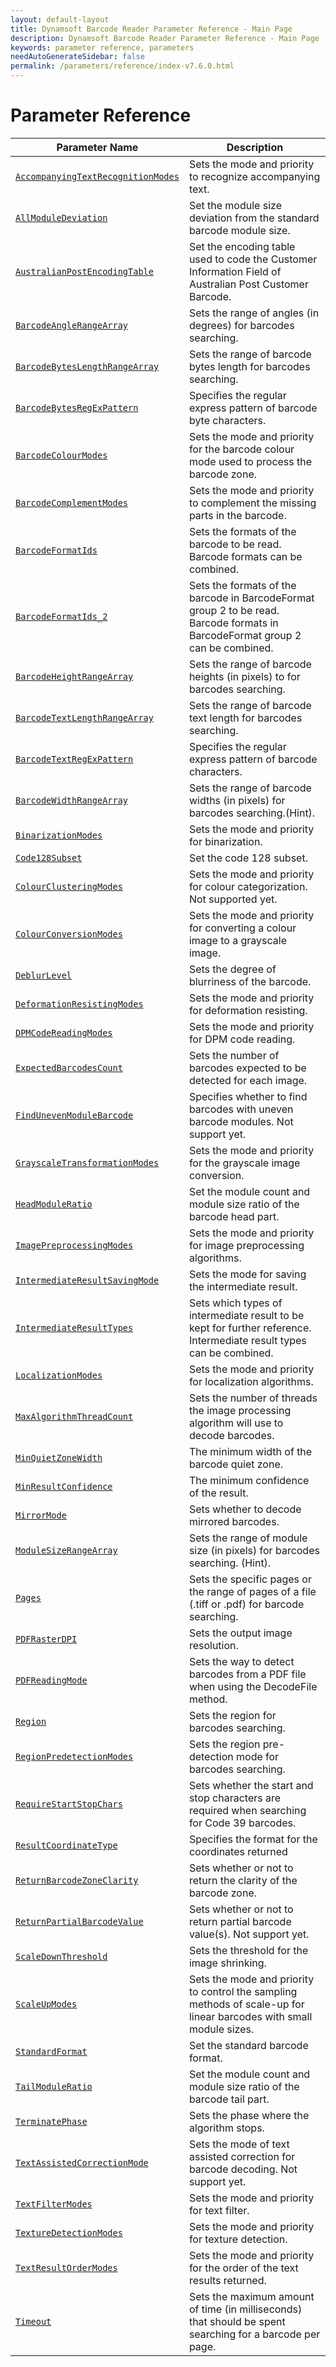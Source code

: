 ```yaml
---
layout: default-layout
title: Dynamsoft Barcode Reader Parameter Reference - Main Page
description: Dynamsoft Barcode Reader Parameter Reference - Main Page
keywords: parameter reference, parameters
needAutoGenerateSidebar: false
permalink: /parameters/reference/index-v7.6.0.html
---
```



# Parameter Reference

 | Parameter Name | Description |
 | -------------- | ----------- |  
 | [`AccompanyingTextRecognitionModes`](accompanying-text-recognition-modes.md) | Sets the mode and priority to recognize accompanying text. |
 | [`AllModuleDeviation`](all-module-deviation.md) | Set the module size deviation from the standard barcode module size. |
 | [`AustralianPostEncodingTable`](australian-post-encoding-table.md) | Set the encoding table used to code the Customer Information Field of Australian Post Customer Barcode. | 
 | [`BarcodeAngleRangeArray`](barcode-angle-range-array.md) | Sets the range of angles (in degrees) for barcodes searching. | 
 | [`BarcodeBytesLengthRangeArray`](barcode-bytes-length-range-array.md) | Sets the range of barcode bytes length for barcodes searching. | 
 | [`BarcodeBytesRegExPattern`](barcode-bytes-regex-pattern.md) | Specifies the regular express pattern of barcode byte characters. | 
 | [`BarcodeColourModes`](barcode-colour-modes.md) | Sets the mode and priority for the barcode colour mode used to process the barcode zone. |
 | [`BarcodeComplementModes`](barcode-complement-modes.md) | Sets the mode and priority to complement the missing parts in the barcode. |
 | [`BarcodeFormatIds`](barcode-format-ids.md) | Sets the formats of the barcode to be read. Barcode formats can be combined. |
 | [`BarcodeFormatIds_2`](barcode-format-ids-2.md) | Sets the formats of the barcode in BarcodeFormat group 2 to be read. Barcode formats in BarcodeFormat group 2 can be combined. |
 | [`BarcodeHeightRangeArray`](barcode-height-range-array.md) | Sets the range of barcode heights (in pixels) to for barcodes searching. | 
 | [`BarcodeTextLengthRangeArray`](barcode-text-length-range-array.md) |	Sets the range of barcode text length for barcodes searching. | 
 | [`BarcodeTextRegExPattern`](barcode-text-regex-pattern.md) | Specifies the regular express pattern of barcode characters. | 
 | [`BarcodeWidthRangeArray`](barcode-width-range-array.md) | Sets the range of barcode widths (in pixels) for barcodes searching.(Hint). | 
 | [`BinarizationModes`](binarization-modes.md) | 	Sets the mode and priority for binarization. |
 | [`Code128Subset`](code128-subset.md) | Set the code 128 subset. | 
 | [`ColourClusteringModes`](colour-clustering-modes.md) | Sets the mode and priority for colour categorization. Not supported yet. |
 | [`ColourConversionModes`](colour-conversion-modes.md) | Sets the mode and priority for converting a colour image to a grayscale image. |
 | [`DeblurLevel`](deblur-level.md) | Sets the degree of blurriness of the barcode. |
 | [`DeformationResistingModes`](deformation-resisting-modes.md) | Sets the mode and priority for deformation resisting. |
 | [`DPMCodeReadingModes`](dpm-code-reading-modes.md) | Sets the mode and priority for DPM code reading. |
 | [`ExpectedBarcodesCount`](expected-barcodes-count.md) | Sets the number of barcodes expected to be detected for each image. |
 | [`FindUnevenModuleBarcode`](find-uneven-module-barcode.md) | Specifies whether to find barcodes with uneven barcode modules. Not support yet. | 
 | [`GrayscaleTransformationModes`](grayscale-transformation-modes.md) | Sets the mode and priority for the grayscale image conversion. |
 | [`HeadModuleRatio`](head-module-ratio.md) | Set the module count and module size ratio of the barcode head part. | 
 | [`ImagePreprocessingModes`](image-preprocessing-modes.md) | Sets the mode and priority for image preprocessing algorithms. |
 | [`IntermediateResultSavingMode`](intermediate-result-saving-mode.md) | Sets the mode for saving the intermediate result. | 
 | [`IntermediateResultTypes`](intermediate-result-types.md) | Sets which types of intermediate result to be kept for further reference. Intermediate result types can be combined. | 
 | [`LocalizationModes`](localization-modes.md) | 	Sets the mode and priority for localization algorithms. |
 | [`MaxAlgorithmThreadCount`](max-algorithm-thread-count.md) | Sets the number of threads the image processing algorithm will use to decode barcodes. |
 | [`MinQuietZoneWidth`](min-quiet-zone-width.md) | The minimum width of the barcode quiet zone. | 
 | [`MinResultConfidence`](min-result-confidence.md) | The minimum confidence of the result. | 
 | [`MirrorMode`](mirror-mode.md) | Sets whether to decode mirrored barcodes. | 
 | [`ModuleSizeRangeArray`](module-size-range-array.md) | Sets the range of module size (in pixels) for barcodes searching. (Hint). |
 | [`Pages`](pages.md) | Sets the specific pages or the range of pages of a file (.tiff or .pdf) for barcode searching. |
 | [`PDFRasterDPI`](pdf-raster-dpi.md) | Sets the output image resolution. |
 | [`PDFReadingMode`](pdf-reading-mode.md) | Sets the way to detect barcodes from a PDF file when using the DecodeFile method. |
 | [`Region`](region.md) | Sets the region for barcodes searching. |
 | [`RegionPredetectionModes`](region-predetection-modes.md) | Sets the region pre-detection mode for barcodes searching. |
 | [`RequireStartStopChars`](require-start-stop-chars.md) |	Sets whether the start and stop characters are required when searching for Code 39 barcodes. |
 | [`ResultCoordinateType`](result-coordinate-type.md) | Specifies the format for the coordinates returned | 
 | [`ReturnBarcodeZoneClarity`](return-barcode-zone-clarity.md) | Sets whether or not to return the clarity of the barcode zone. | 
 | [`ReturnPartialBarcodeValue`](return-partial-barcode-value.md) | Sets whether or not to return partial barcode value(s). Not support yet. | 
 | [`ScaleDownThreshold`](scale-down-threshold.md) | Sets the threshold for the image shrinking. |
 | [`ScaleUpModes`](scale-up-modes.md) | Sets the mode and priority to control the sampling methods of scale-up for linear barcodes with small module sizes. | 
 | [`StandardFormat`](standard-format.md) | Set the standard barcode format. | 
 | [`TailModuleRatio`](tail-module-ratio.md) |	Set the module count and module size ratio of the barcode tail part. | 
 | [`TerminatePhase`](terminate-phase.md) | Sets the phase where the algorithm stops. |
 | [`TextAssistedCorrectionMode`](text-assisted-correction-mode.md) | Sets the mode of text assisted correction for barcode decoding. Not support yet. |
 | [`TextFilterModes`](text-filter-modes.md) | 	Sets the mode and priority for text filter. |
 | [`TextureDetectionModes`](texture-detection-modes.md) | 	Sets the mode and priority for texture detection. |
 | [`TextResultOrderModes`](text-result-order-modes.md) | Sets the mode and priority for the order of the text results returned. | 
 | [`Timeout`](time-out.md) | Sets the maximum amount of time (in milliseconds) that should be spent searching for a barcode per page. |


